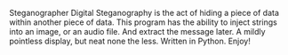 Steganographer
Digital Steganography is the act of hiding a piece of data within another piece of data.
This program has the ability to inject strings into an image, or an audio file. And extract the message later.
A mildly pointless display, but neat none the less. Written in Python.
Enjoy!
